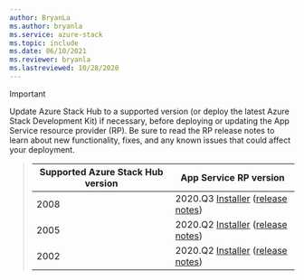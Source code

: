 ```yaml
---
author: BryanLa
ms.author: bryanla
ms.service: azure-stack
ms.topic: include
ms.date: 06/10/2021
ms.reviewer: bryanla
ms.lastreviewed: 10/28/2020
---
```

<!-- TODO - For each release: add AzS Hub build number, App Service RP version number, & corresponding App Service release notes text/link -->
> [!IMPORTANT]
> Update Azure Stack Hub to a supported version (or deploy the latest Azure Stack Development Kit) if necessary, before deploying or updating the App Service resource provider (RP). Be sure to read the RP release notes to learn about new functionality, fixes, and any known issues that could affect your deployment.

> | Supported Azure Stack Hub version | App Service RP version |
> |-----|---|
> | 2008 | 2020.Q3 [Installer](https://aka.ms/appsvcupdateq3installer) ([release notes](../operator/app-service-release-notes-2020-Q3.md)) |
> | 2005 | 2020.Q2 [Installer](https://aka.ms/appsvcupdateq2installer) ([release notes](../operator/app-service-release-notes-2020-Q2.md)) |
> | 2002 | 2020.Q2 [Installer](https://aka.ms/appsvcupdateq2installer) ([release notes](../operator/app-service-release-notes-2020-Q2.md)) |
